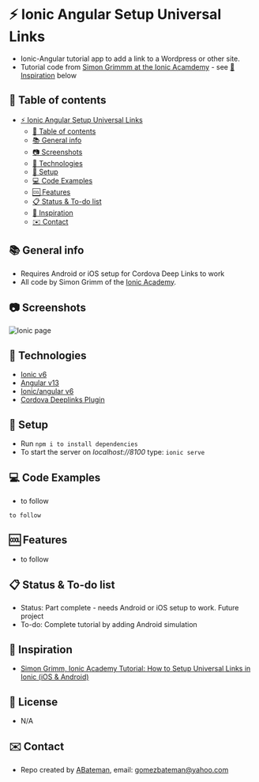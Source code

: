 # :zap: Ionic Angular Setup Universal Links

* Ionic-Angular tutorial app to add a link to a Wordpress or other site.
* Tutorial code from [Simon Grimmm at the Ionic Acamdemy](https://www.youtube.com/user/saimon1924) - see [:clap: Inspiration](#clap-inspiration) below

## :page_facing_up: Table of contents

* [:zap: Ionic Angular Setup Universal Links](#zap-ionic-angular-setup-universal-links)
  * [:page_facing_up: Table of contents](#page_facing_up-table-of-contents)
  * [:books: General info](#books-general-info)
  * [:camera: Screenshots](#camera-screenshots)
  * [:signal_strength: Technologies](#signal_strength-technologies)
  * [:floppy_disk: Setup](#floppy_disk-setup)
  * [:computer: Code Examples](#computer-code-examples)
  * [:cool: Features](#cool-features)
  * [:clipboard: Status & To-do list](#clipboard-status--to-do-list)
  * [:clap: Inspiration](#clap-inspiration)
  * [:envelope: Contact](#envelope-contact)

## :books: General info

* Requires Android or iOS setup for Cordova Deep Links to work
* All code by Simon Grimm of the [Ionic Academy](https://ionicacademy.com/).

## :camera: Screenshots

![Ionic page](./img/.png)

## :signal_strength: Technologies

* [Ionic v6](https://ionicframework.com/)
* [Angular v13](https://angular.io/)
* [Ionic/angular v6](https://www.npmjs.com/package/@ionic/angular)
* [Cordova Deeplinks Plugin](https://www.npmjs.com/package/cordova-plugin-deeplinks)

## :floppy_disk: Setup

* Run `npm i to install dependencies`
* To start the server on _localhost://8100_ type: `ionic serve`

## :computer: Code Examples

* to follow

```typescript
to follow
```

## :cool: Features

* to follow

## :clipboard: Status & To-do list

* Status: Part complete - needs Android or iOS setup to work. Future project
* To-do: Complete tutorial by adding Android simulation

## :clap: Inspiration

* [Simon Grimm, Ionic Academy Tutorial: How to Setup Universal Links in Ionic (iOS & Android)](https://www.youtube.com/watch?v=DG7TMredeUs&t=3s)

## :file_folder: License

* N/A

## :envelope: Contact

* Repo created by [ABateman](https://github.com/AndrewJBateman), email: gomezbateman@yahoo.com
